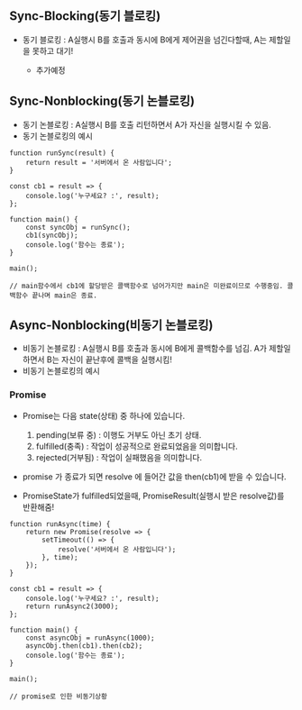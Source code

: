 ## Sync-Blocking(동기 블로킹)

- 동기 블로킹 : A실행시 B를 호출과 동시에 B에게 제어권을 넘긴다할때, A는 제할일을 못하고 대기!

	- 추가예정

## Sync-Nonblocking(동기 논블로킹)

- 동기 논블로킹 : A실행시 B를 호출 리턴하면서 A가 자신을 실행시킬 수 있음.
- 동기 논블로킹의 예시

```
function runSync(result) {
	return result = '서버에서 온 사람입니다';
}

const cb1 = result => {
	console.log('누구세요? :', result);
};

function main() {
	const syncObj = runSync();
	cb1(syncObj);
	console.log('함수는 종료');
}

main();

// main함수에서 cb1에 할당받은 콜백함수로 넘어가지만 main은 미완료이므로 수행중임. 콜백함수 끝나며 main은 종료.
```


## Async-Nonblocking(비동기 논블로킹)

- 비동기 논블로킹 : A실행시 B를 호출과 동시에 B에게 콜백함수를 넘김. A가 제할일 하면서 B는 자신이 끝난후에 콜백을 실행시킴!
- 비동기 논블로킹의 예시

### Promise

- Promise는 다음 state(상태) 중 하나에 있습니다.
	1. pending(보류 중) : 이행도 거부도 아닌 초기 상태.
	2. fulfilled(충족) : 작업이 성공적으로 완료되었음을 의미합니다.
	3. rejected(거부됨) : 작업이 실패했음을 의미합니다.

- promise 가 종료가 되면 resolve 에 들어간 값을 then(cb1)에 받을 수 있습니다.
- PromiseState가 fulfilled되었을때, PromiseResult(실행시 받은 resolve값)를 반환해줌!

```
function runAsync(time) {
	return new Promise(resolve => {
		setTimeout(() => {
			resolve('서버에서 온 사람입니다');
		}, time);
	});
}

const cb1 = result => {
	console.log('누구세요? :', result);
	return runAsync2(3000);
};

function main() {
	const asyncObj = runAsync(1000);
	asyncObj.then(cb1).then(cb2);
	console.log('함수는 종료');
}

main();

// promise로 인한 비동기상황
```